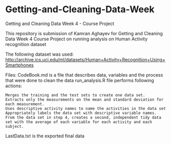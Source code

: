 # Getting-and-Cleaning-Data-Week
Getting and Cleaning Data Week 4 - Course Project

This repository is submission of Kamran Aghayev for Getting and Cleaning Data Week 4 Course Project on running analysis on Human Activity recognition dataset 

The following dataset was used:
http://archive.ics.uci.edu/ml/datasets/Human+Activity+Recognition+Using+Smartphones

Files: 
CodeBook.md is a file that describes data, variables and the process that were done to clean the data 
run_analysis.R file performs following actions: 

    Merges the training and the test sets to create one data set.
    Extracts only the measurements on the mean and standard deviation for each measurement.
    Uses descriptive activity names to name the activities in the data set
    Appropriately labels the data set with descriptive variable names.
    From the data set in step 4, creates a second, independent tidy data set with the average of each variable for each activity and each subject.

LastData.txt is the exported final data 
